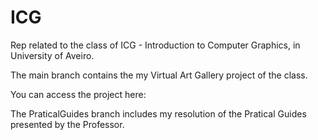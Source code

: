 # ICG
Rep related to the class of ICG - Introduction to Computer Graphics, in University of Aveiro.

The main branch contains the my Virtual Art Gallery project of the class.

You can access the project here:




The PraticalGuides branch includes my resolution of the Pratical Guides presented by the Professor.
